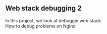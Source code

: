 ## Web stack debugging 2
In this project, we look at debuggin web stack. <br>
How to debug problems on Nginx
